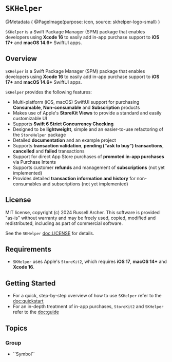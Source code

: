 # ``SKHelper``

@Metadata {
    @PageImage(purpose: icon, source: skhelper-logo-small) 
}

`SKHelper` is a Swift Package Manager (SPM) package that enables developers using **Xcode 16** to easily add in-app purchase 
support to **iOS 17+** and **macOS 14.6+** SwiftUI apps. 

## Overview

`SKHelper` is a Swift Package Manager (SPM) package that enables developers using **Xcode 16** to easily add in-app purchase 
support to **iOS 17+** and **macOS 14.6+** SwiftUI apps. 

`SKHelper` provides the following features:

- Multi-platform (iOS, macOS) SwiftUI support for purchasing **Consumable**, **Non-consumable** and **Subscription** products
- Makes use of Apple's **StoreKit Views** to provide a standard and easily customizable UI
- Supports **Swift 6 Strict Concurrency Checking** 
- Designed to be **lightweight**, simple and an easier-to-use refactoring of the `StoreHelper` package
- Detailed **documentation** and an example project
- Supports **transaction validation**, **pending ("ask to buy") transactions**, **cancelled** and **failed** transactions
- Support for direct App Store purchases of **promoted in-app purchases** via Purchase Intents
- Supports customer **refunds** and management of **subscriptions** (not yet implemented)
- Provides detailed **transaction information and history** for non-consumables and subscriptions (not yet implemented)

## License

MIT license, copyright (c) 2024 Russell Archer. This software is provided "as-is" without warranty and may be freely used, copied, 
modified and redistributed, including as part of commercial software. 

See the `SKHelper` <doc:LICENSE> for details.

## Requirements

- `SKHelper` uses Apple's `StoreKit2`, which requires **iOS 17**, **macOS 14+** and **Xcode 16**.

## Getting Started

- For a quick, step-by-step overview of how to use `SKHelper` refer to the <doc:quickstart> 
- For an in-depth treatment of in-app purchases, `StoreKit2` and `SKHelper` refer to the <doc:guide>

## Topics

### <!--@START_MENU_TOKEN@-->Group<!--@END_MENU_TOKEN@-->

- <!--@START_MENU_TOKEN@-->``Symbol``<!--@END_MENU_TOKEN@-->
